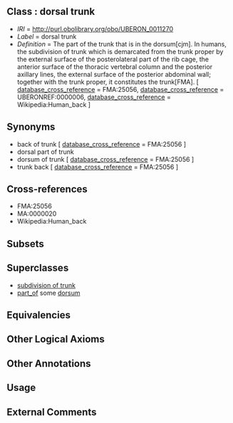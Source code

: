 
## Class : dorsal trunk

 * *IRI* = http://purl.obolibrary.org/obo/UBERON_0011270
 * *Label* = dorsal trunk
 * *Definition* = The part of the trunk that is in the dorsum[cjm]. In humans, the subdivision of trunk which is demarcated from the trunk proper by the external surface of the posterolateral part of the rib cage, the anterior surface of the thoracic vertebral column and the posterior axillary lines, the external surface of the posterior abdominal wall; together with the trunk proper, it constitutes the trunk[FMA]. [ [database_cross_reference](../../ef/oboInOwl#hasDbXref.md) = FMA:25056, [database_cross_reference](../../ef/oboInOwl#hasDbXref.md) = UBERONREF:0000006, [database_cross_reference](../../ef/oboInOwl#hasDbXref.md) = Wikipedia:Human_back ]

## Synonyms

 * back of trunk [ [database_cross_reference](../../ef/oboInOwl#hasDbXref.md) = FMA:25056 ]
 * dorsal part of trunk
 * dorsum of trunk [ [database_cross_reference](../../ef/oboInOwl#hasDbXref.md) = FMA:25056 ]
 * trunk back [ [database_cross_reference](../../ef/oboInOwl#hasDbXref.md) = FMA:25056 ]

## Cross-references

 * FMA:25056
 * MA:0000020
 * Wikipedia:Human_back

## Subsets


## Superclasses

 * [subdivision of trunk](../../UBERON/69/UBERON_0009569.md)
 * [part_of](../../BFO/50/BFO_0000050.md) some [dorsum](../../UBERON/37/UBERON_0001137.md)

## Equivalencies


## Other Logical Axioms


## Other Annotations


## Usage


## External Comments

